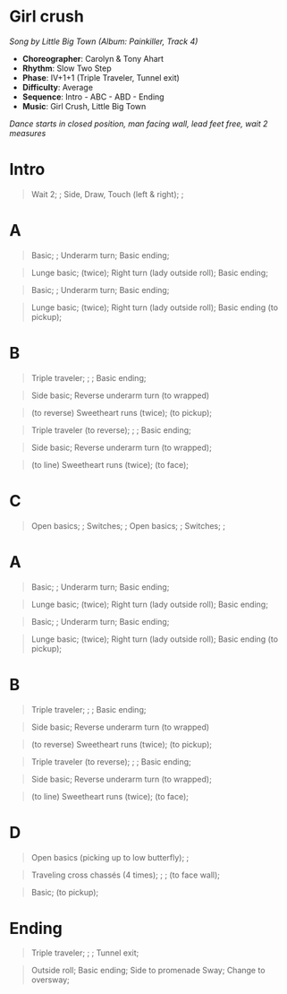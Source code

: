 # Girl crush
*Song by Little Big Town (Album: Painkiller, Track 4)*

* **Choreographer**: Carolyn & Tony Ahart
* **Rhythm**: Slow Two Step
* **Phase**: IV+1+1 (Triple Traveler, Tunnel exit)
* **Difficulty**: Average
* **Sequence**: Intro - ABC - ABD - Ending
* **Music**: Girl Crush, Little Big Town

*Dance starts in closed position, man facing wall, lead feet free, wait 2 measures*

# Intro

> Wait 2; ; Side, Draw, Touch (left & right); ;

# A

> Basic; ; Underarm turn; Basic ending;

> Lunge basic; (twice); Right turn (lady outside roll); Basic ending;

> Basic; ; Underarm turn; Basic ending;

> Lunge basic; (twice); Right turn (lady outside roll); Basic ending (to pickup);

# B

> Triple traveler; ; ; Basic ending;

> Side basic; Reverse underarm turn (to wrapped)

> (to reverse) Sweetheart runs (twice); (to pickup);

> Triple traveler (to reverse); ; ; Basic ending;

> Side basic; Reverse underarm turn (to wrapped);

> (to line) Sweetheart runs (twice); (to face);

# C

> Open basics; ; Switches; ; Open basics; ; Switches; ;

# A

> Basic; ; Underarm turn; Basic ending;

> Lunge basic; (twice); Right turn (lady outside roll); Basic ending;

> Basic; ; Underarm turn; Basic ending;

> Lunge basic; (twice); Right turn (lady outside roll); Basic ending (to pickup);

# B

> Triple traveler; ; ; Basic ending;

> Side basic; Reverse underarm turn (to wrapped)

> (to reverse) Sweetheart runs (twice); (to pickup);

> Triple traveler (to reverse); ; ; Basic ending;

> Side basic; Reverse underarm turn (to wrapped);

> (to line) Sweetheart runs (twice); (to face);

# D

> Open basics (picking up to low butterfly); ;

> Traveling cross chassés (4 times); ; ; (to face wall);

> Basic; (to pickup);

# Ending

> Triple traveler; ; ; Tunnel exit;

> Outside roll; Basic ending; Side to promenade Sway; Change to oversway;

<meta name="x:audio-file" content="l/Little Big Town/Pain Killer/ - Girl Crush.mp3">